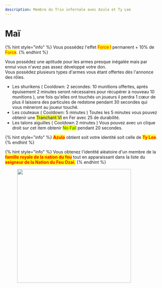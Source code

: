 ```yaml
---
description: Membre du Trio infernale avec Azula et Ty Lee
---
```


# Maï

{% hint style="info" %}
Vous possédez l'effet <mark style="color:red;">Force I</mark> permanent + 10% de <mark style="color:red;">Force</mark>.
{% endhint %}

Vous possédez une aptitude pour les armes presque inégalée mais par ennui vous n'avez pas assez développé votre don.\
Vous possédez plusieurs types d'armes vous étant offertes dès l'annonce des rôles.

* Les shurikens ( Cooldown: 2 secondes: 10 munitions offertes, après épuisement 2 minutes seront nécessaires pour récupérer à nouveau 10 munitions ), une fois qu'elles ont touchés un joueurs il perdra 1 cœur de plus il laissera des particules de redstone pendant 30 secondes qui vous mèneront au joueur touché.
* Les couteaux ( Cooldown: 5 minutes ) Toutes les 5 minutes vous pouvez obtenir une <mark style="color:blue;">Tranchant VI</mark> en Fer avec 25 de durabilité. &#x20;
* Les talons aiguilles ( Cooldown 2 minutes ) Vous pouvez avec un clique droit sur cet item obtenir <mark style="color:green;">No Fall</mark> pendant 20 secondes.

{% hint style="info" %}
<mark style="color:red;">**Azula**</mark> obtient soit votre identité soit celle de <mark style="color:red;">**Ty Lee**</mark>.
{% endhint %}

{% hint style="info" %}
Vous obtenez l'identité aléatoire d'un membre de la <mark style="color:red;">**famille royale de la nation du feu**</mark> tout en apparaissant dans la liste du <mark style="color:red;">**seigneur de la Nation du Feu Ozai.**</mark>
{% endhint %}

<figure><img src="https://66.media.tumblr.com/0d7084dbfe16eec3dae424ad2b817839/tumblr_inline_o0kcg2nBYn1slrvm0_1280.jpg" alt="" width="375"><figcaption></figcaption></figure>
